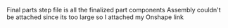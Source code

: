 Final parts step file is all the finalized part components
Assembly couldn't be attached since its too large so I attached my Onshape link

